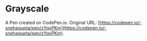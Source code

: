 # Grayscale

A Pen created on CodePen.io. Original URL: [https://codepen.io/-snehagupta/pen/zYqxPKm](https://codepen.io/-snehagupta/pen/zYqxPKm).


